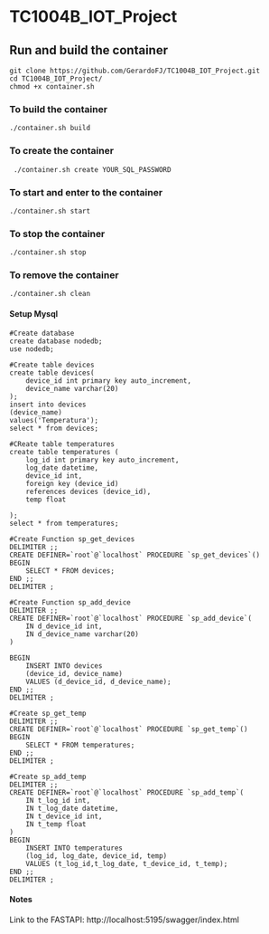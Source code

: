 # TC1004B_IOT_Project

## Run and build the container
```
git clone https://github.com/GerardoFJ/TC1004B_IOT_Project.git
cd TC1004B_IOT_Project/
chmod +x container.sh
```
### To build the container
` ./container.sh build `

### To create the container
` ./container.sh create YOUR_SQL_PASSWORD`

### To start and enter to the container
` ./container.sh start `

### To stop the container
` ./container.sh stop `

### To remove the container
` ./container.sh clean `


#### Setup Mysql
```
#Create database
create database nodedb;
use nodedb;

#Create table devices
create table devices(
    device_id int primary key auto_increment,
    device_name varchar(20)
);
insert into devices
(device_name)
values('Temperatura');
select * from devices;

#CReate table temperatures
create table temperatures (
    log_id int primary key auto_increment,
    log_date datetime,
    device_id int,
    foreign key (device_id)
    references devices (device_id),
    temp float

);
select * from temperatures;

#Create Function sp_get_devices
DELIMITER ;;
CREATE DEFINER=`root`@`localhost` PROCEDURE `sp_get_devices`()
BEGIN
    SELECT * FROM devices;
END ;;
DELIMITER ;

#Create Function sp_add_device
DELIMITER ;;
CREATE DEFINER=`root`@`localhost` PROCEDURE `sp_add_device`(
    IN d_device_id int,
    IN d_device_name varchar(20)
)

BEGIN
    INSERT INTO devices
    (device_id, device_name)
    VALUES (d_device_id, d_device_name);
END ;;
DELIMITER ;

#Create sp_get_temp
DELIMITER ;;
CREATE DEFINER=`root`@`localhost` PROCEDURE `sp_get_temp`()
BEGIN
    SELECT * FROM temperatures;
END ;;
DELIMITER ;

#Create sp_add_temp
DELIMITER ;;
CREATE DEFINER=`root`@`localhost` PROCEDURE `sp_add_temp`(
    IN t_log_id int,
    IN t_log_date datetime,
    IN t_device_id int,
    IN t_temp float
)
BEGIN
    INSERT INTO temperatures
    (log_id, log_date, device_id, temp)
    VALUES (t_log_id,t_log_date, t_device_id, t_temp);
END ;;
DELIMITER ;

```

#### Notes
Link to the FASTAPI:
http://localhost:5195/swagger/index.html

